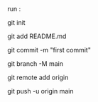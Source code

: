 run : 


git init

git add README.md

git commit -m "first commit"

git branch -M main

git remote add origin 

git push -u origin main
